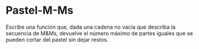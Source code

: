 # Pastel-M-Ms
Escribe una función que, dada una cadena no vacía que describa la secuencia de M&amp;Ms, devuelve el número máximo de partes iguales que se pueden cortar del pastel sin dejar restos.

